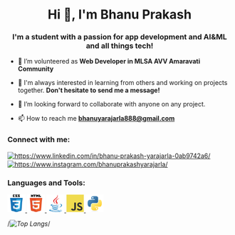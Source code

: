 <h1 align="center">Hi 👋, I'm Bhanu Prakash</h1>
<h3 align="center">I'm a student with a passion for app development and AI&ML and all things tech!</h3>

- 🔭 I’m  volunteered as **Web Developer in MLSA AVV Amaravati Community**

- 🌱 I'm always interested in learning from others and working on projects together. **Don't hesitate to send me a message!**

- 👯 I’m looking forward to collaborate with anyone on any project.

- 📫 How to reach me **bhanuyarajarla888@gmail.com**

<h3 align="left">Connect with me:</h3>
<p align="left">
<a href="https://linkedin.com/in/https://www.linkedin.com/in/bhanu-prakash-yarajarla-0ab9742a6/" target="blank"><img align="center" src="https://raw.githubusercontent.com/rahuldkjain/github-profile-readme-generator/master/src/images/icons/Social/linked-in-alt.svg" alt="https://www.linkedin.com/in/bhanu-prakash-yarajarla-0ab9742a6/" height="30" width="40" /></a>
<a href="https://instagram.com/https://www.instagram.com/bhanuprakashyarajarla/" target="blank"><img align="center" src="https://raw.githubusercontent.com/rahuldkjain/github-profile-readme-generator/master/src/images/icons/Social/instagram.svg" alt="https://www.instagram.com/bhanuprakashyarajarla/" height="30" width="40" /></a>
</p>

<h3 align="left">Languages and Tools:</h3>
<p align="left"> <a href="https://www.w3schools.com/css/" target="_blank" rel="noreferrer"> <img src="https://raw.githubusercontent.com/devicons/devicon/master/icons/css3/css3-original-wordmark.svg" alt="css3" width="40" height="40"/> </a> <a href="https://www.w3.org/html/" target="_blank" rel="noreferrer"> <img src="https://raw.githubusercontent.com/devicons/devicon/master/icons/html5/html5-original-wordmark.svg" alt="html5" width="40" height="40"/> </a> <a href="https://www.java.com" target="_blank" rel="noreferrer"> <img src="https://raw.githubusercontent.com/devicons/devicon/master/icons/java/java-original.svg" alt="java" width="40" height="40"/> </a> <a href="https://developer.mozilla.org/en-US/docs/Web/JavaScript" target="_blank" rel="noreferrer"> <img src="https://raw.githubusercontent.com/devicons/devicon/master/icons/javascript/javascript-original.svg" alt="javascript" width="40" height="40"/> </a> <a href="https://www.python.org" target="_blank" rel="noreferrer"> <img src="https://raw.githubusercontent.com/devicons/devicon/master/icons/python/python-original.svg" alt="python" width="40" height="40"/> </a> </p>

/*![Top Langs](https://github-readme-stats.vercel.app/api/top-langs/?username=BhanuPrakash&theme=tokyonight)*/
